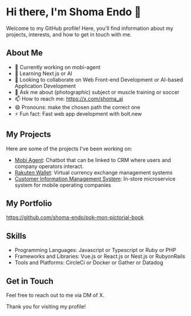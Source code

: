 # Hi there, I'm Shoma Endo 👋

Welcome to my GitHub profile! Here, you'll find information about my projects, interests, and how to get in touch with me.

## About Me

- 🔭 Currently working on mobi-agent
- 🌱 Learning Next.js or AI
- 👯 Looking to collaborate on Web Front-end Development or AI-based Application Development
- 💬 Ask me about (photographic) subject or muscle training or soccer
- 📫 How to reach me: https://x.com/shoma_ai
- 😄 Pronouns: make the chosen path the correct one
- ⚡ Fun fact: Fast web app development with bolt.new

## My Projects

Here are some of the projects I've been working on:

- [Mobi Agent](https://mobilus.co.jp/service/agent): Chatbot that can be linked to CRM where users and company operators interact.
- [Rakuten Wallet](https://www.cxr-inc.com/product): Virtual currency exchange management systems
- [Customer Information Management System](https://www.oracle.com/jp/news/announcement/docomo-selects-oci-for-development-2022-04-04/): In-store microservice system for mobile operating companies

## My Portfolio

https://github.com/shoma-endo/pok-mon-pictorial-book

## Skills

- Programming Languages: Javascript or Typescript or Ruby or PHP
- Frameworks and Libraries: Vue.js or React.js or Nest.js or RubyonRails
- Tools and Platforms: CircleCi or Docker or Gather or Datadog

## Get in Touch

Feel free to reach out to me via DM of X.

Thank you for visiting my profile!
